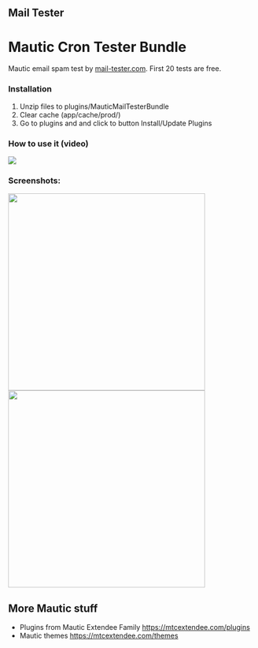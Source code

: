 ## Mail Tester

# Mautic Cron Tester Bundle

Mautic email spam test by  [mail-tester.com](https://mail-tester.com/).
First 20 tests are free.

### Installation

1. Unzip files to plugins/MauticMailTesterBundle
2. Clear cache (app/cache/prod/)
3. Go to plugins and and click to button Install/Update Plugins

### How to use it (video)

[![](http://img.youtube.com/vi/WIQRLj3ON3M/0.jpg)](http://www.youtube.com/watch?v=WIQRLj3ON3M)

### Screenshots:

<img src="https://user-images.githubusercontent.com/462477/64078617-1bef0a00-ccdd-11e9-968c-c37d15d0bf46.jpg" width="400">

<img src="https://user-images.githubusercontent.com/462477/64078618-1bef0a00-ccdd-11e9-9f0e-eb74c091415d.jpg" width="400">

## More Mautic stuff

- Plugins from Mautic Extendee Family  https://mtcextendee.com/plugins
- Mautic themes https://mtcextendee.com/themes
